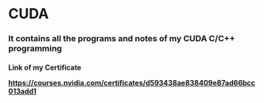 # CUDA
<h3>It contains all the programs and notes of my CUDA C/C++ programming </h3>


<h4>
  Link of my Certificate 
  
  
  https://courses.nvidia.com/certificates/d593438ae838409e87ad66bcc013add1
  
  
  
  </h4>

